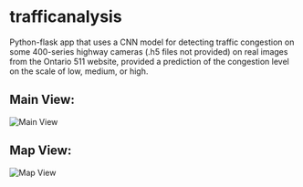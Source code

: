 # trafficanalysis

Python-flask app that uses a CNN model for detecting traffic congestion on some 400-series highway cameras (.h5 files not provided) on real images from the Ontario 511 website, provided a prediction of the congestion level on the scale of low, medium, or high.


## Main View:
![Main View](https://cricha88.github.io/trafficanalysis/examplemain.png?raw=true)


## Map View:
![Map View](https://cricha88.github.io/trafficanalysis/examplemap.png?raw=true)

